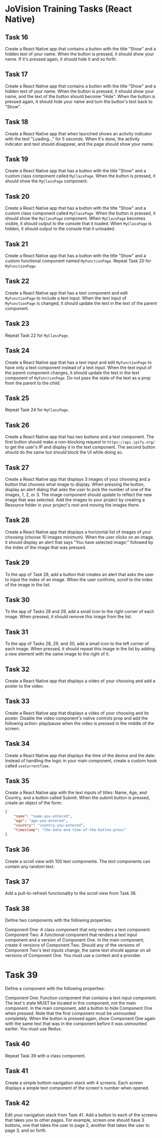# JoVision Training Tasks (React Native)

## Task 16
Create a React Native app that contains a button with the title "Show" and a hidden text of your name. When the button is pressed, it should show your name. If it's pressed again, it should hide it and so forth.

## Task 17
Create a React Native app that contains a button with the title "Show" and a hidden text of your name. When the button is pressed, it should show your name, and the text of the button should become "Hide". When the button is pressed again, it should hide your name and turn the button's text back to "Show".

## Task 18
Create a React Native app that when launched shows an activity indicator with the text "Loading..." for 5 seconds. When it's done, the activity indicator and text should disappear, and the page should show your name.

## Task 19
Create a React Native app that has a button with the title "Show" and a custom class component called `MyClassPage`. When the button is pressed, it should show the `MyClassPage` component.

## Task 20
Create a React Native app that has a button with the title "Show" and a custom class component called `MyClassPage`. When the button is pressed, it should show the `MyClassPage` component. When `MyClassPage` becomes visible, it should output to the console that it loaded. When `MyClassPage` is hidden, it should output to the console that it unloaded.

## Task 21
Create a React Native app that has a button with the title "Show" and a custom functional component named `MyFunctionPage`. Repeat Task 20 for `MyFunctionPage`.

## Task 22
Create a React Native app that has a text component and edit `MyFunctionPage` to include a text input. When the text input of `MyFunctionPage` is changed, it should update the text in the text of the parent component.

## Task 23
Repeat Task 22 for `MyClassPage`.

## Task 24
Create a React Native app that has a text input and edit `MyFunctionPage` to have only a text component instead of a text input. When the text input of the parent component changes, it should update the text in the text component of `MyFunctionPage`. Do not pass the state of the text as a prop from the parent to the child.

## Task 25
Repeat Task 24 for `MyClassPage`.

## Task 26
Create a React Native app that has two buttons and a text component. The first button should make a non-blocking request to `https://api.ipify.org/` to get the user's IP and display it in the text component. The second button should do the same but should block the UI while doing so.

## Task 27
Create a React Native app that displays 3 images of your choosing and a button that chooses what image to display. When pressing the button, display an alert dialog that asks the user to pick the number of one of the images, 1, 2, or 3. The image component should update to reflect the new image that was selected. Add the images to your project by creating a Resource folder in your project's root and moving the images there.

## Task 28
Create a React Native app that displays a horizontal list of images of your choosing (choose 10 images minimum). When the user clicks on an image, it should display an alert that says "You have selected image:" followed by the index of the image that was pressed.

## Task 29
To the app of Task 28, add a button that creates an alert that asks the user to input the index of an image. When the user confirms, scroll to the index of the image in the list.

## Task 30
To the app of Tasks 28 and 29, add a small icon to the right corner of each image. When pressed, it should remove this image from the list.

## Task 31
To the app of Tasks 28, 29, and 30, add a small icon to the left corner of each image. When pressed, it should repeat this image in the list by adding a new element with the same image to the right of it.

## Task 32
Create a React Native app that displays a video of your choosing and add a poster to the video.

## Task 33
Create a React Native app that displays a video of your choosing and its poster. Disable the video component's native controls prop and add the following action: play/pause when the video is pressed in the middle of the screen.

## Task 34
Create a React Native app that displays the time of the device and the date. Instead of handling the logic in your main component, create a custom hook called `useCurrentTime`.

## Task 35
Create a React Native app with the text inputs of titles: Name, Age, and Country, and a button called Submit. When the submit button is pressed, create an object of the form:
```json
{
    "name": "name-you-entered",
    "age": "age-you-entered",
    "country": "country-you-entered",
    "timestamp": "the-date-and-time-of-the-button-press"
}
```
## Task 36
Create a scroll view with 100 text components. The text components can contain any random text.

## Task 37
Add a pull-to-refresh functionality to the scroll view from Task 36.

## Task 38
Define two components with the following properties:

Component One: A class component that only renders a text component.
Component Two: A functional component that renders a text input component and a version of Component One.
In the main component, create 4 versions of Component Two. Should any of the versions of Component Two's text inputs change, the same text should appear on all versions of Component One. You must use a context and a provider.

# Task 39
Define a component with the following properties:

Component One: Function component that contains a text input component. The text's state MUST be located in this component, not the main component.
In the main component, add a button to hide Component One when pressed. Note that the first component must be unmounted completely. When the button is pressed again, show Component One again with the same text that was in the component before it was unmounted earlier. You must use Redux.

## Task 40
Repeat Task 39 with a class component.

## Task 41
Create a simple bottom navigation stack with 4 screens. Each screen displays a simple text component of the screen's number when opened.
## Task 42
Edit your navigation stack from Task 41. Add a button to each of the screens that takes you to other pages. For example, screen one should have 3 buttons, one that takes the user to page 2, another that takes the user to page 3, and so forth.